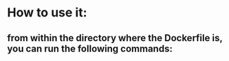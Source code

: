 # How to use it:

## from within the directory where the Dockerfile is, you can run the following commands:

```

```
